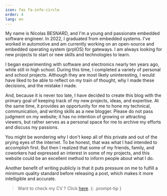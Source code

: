 ```yaml
---
icon: fas fa-info-circle
order: 4
lang: en
---
```


My name is Nicolas BESNARD, and I'm a young and passionate embedded software engineer. In 2022, I graduated from embedded systems.  I've worked in automotive and am currently working on an open-source and embedded operating system (prplOS) for gateways. I am always looking for new projects to start or new skills and technologies to learn.

I began experimenting with software and electronics nearly ten years ago, while still in high school. During this time, I completed a variety of personal and school projects.
Although they are most likely uninteresting, I would have liked to be able to reflect on my train of thought, why I made these decisions, and the mistake I made.

And, because it is never too late, I have decided to create this blog with the primary goal of keeping track of my new projects, ideas, and expertise. 
At the same time, it provides an opportunity for me to hone my technical, communication, and writing skills as a new blogger. Please do not pass judgment on my website; it has no intention of growing or attracting viewers, but rather serves as a personal space for me to archive my efforts and discuss my passions.

You might be wondering why I don't keep all of this private and out of the prying eyes of the internet.
To be honest, that was what I had intended to accomplish first. But then I realized that some of my friends, family, and coworkers had expressed an interest in some of my projects, and this website could be an excellent method to inform people about what I do.

Another benefit of writing publicly is that it puts pressure on me to fulfill a minimum quality standard before releasing a post, which makes it more intelligible and accurate.

> Want to check my CV ? Click [here](https://flowcv.com/resume/4hjn0t6b1ljg).
{: .prompt-tip }